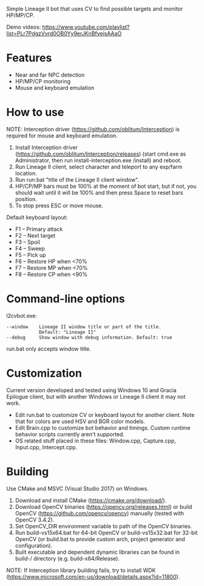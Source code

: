 Simple Lineage II bot that uses CV to find possible targets and monitor
HP/MP/CP.

Demo videos:
https://www.youtube.com/playlist?list=PLr7PdgzVvrd0OB0Yy9erJKnBfvejsAAaO

Features
========

*   Near and far NPC detection
*   HP/MP/CP monitoring
*   Mouse and keyboard emulation

How to use
==========

NOTE: Interception driver (https://github.com/oblitum/Interception) is required
for mouse and keyboard emulation.

1.  Install Interception driver (https://github.com/oblitum/Interception/releases)
    (start cmd.exe as Administrator, then run install-interception.exe /install)
    and reboot.
2.  Run Lineage II client, select character and teleport to any exp/farm
    location.
3.  Run run.bat "title of the Lineage II client window".
4.  HP/CP/MP bars must be 100% at the moment of bot start, but if not,
    you should wait until it will be 100% and then press Space to reset bars
    position.
5.  To stop press ESC or move mouse.

Default keyboard layout:

*   F1 – Primary attack
*   F2 – Next target
*   F3 – Spoil
*   F4 – Sweep
*   F5 – Pick up
*   F6 – Restore HP when <70%
*   F7 – Restore MP when <70%
*   F8 – Restore CP when <90%

Command-line options
====================

l2cvbot.exe:

    --window    Lineage II window title or part of the title.
                Default: "Lineage II"
    --debug     Show window with debug information. Default: true

run.bat only accepts window title.

Customization
=============

Current version developed and tested using Windows 10 and Gracia Epilogue
client, but with another Windows or Lineage II client it may not work.

*   Edit run.bat to customize CV or keyboard layout for another client. Note
    that for colors are used HSV and BGR color models.
*   Edit Brain.cpp to customize bot behavior and timings. Custom runtime
    behavior scripts currently aren't supported.
*   OS related stuff placed in these files: Window.cpp, Capture.cpp, Input.cpp,
    Intercept.cpp.

Building
========

Use CMake and MSVC (Visual Studio 2017) on Windows.

1.  Download and install CMake (https://cmake.org/download/).
2.  Download OpenCV binaries (https://opencv.org/releases.html) or build OpenCV
    (https://github.com/opencv/opencv) manually (tested with OpenCV 3.4.2).
3.  Set OpenCV_DIR environment variable to path of the OpenCV binaries.
4.  Run build-vs15x64.bat for 64-bit OpenCV or build-vs15x32.bat for 32-bit
    OpenCV (or build.bat to provide custom arch, project generator
    and configuration).
5.  Built executable and dependent dynamic libraries can be found in
    build-<arch>/<configuration> directory (e.g. build-x64/Release).

NOTE: If Interception library building fails, try to install WDK
(https://www.microsoft.com/en-us/download/details.aspx?id=11800).

